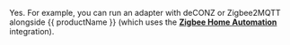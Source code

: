 Yes. For example, you can run an adapter with deCONZ or Zigbee2MQTT alongside {{ productName }} (which uses the [**Zigbee Home Automation**](https://www.home-assistant.io/integrations/zha/) integration).